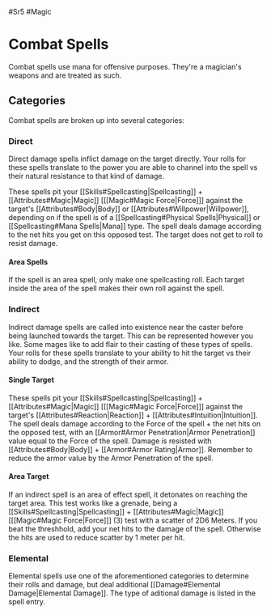 #Sr5 #Magic
# Combat Spells
Combat spells use mana for offensive purposes. They're a magician's weapons and are treated as such.

## Categories
Combat spells are broken up into several categories:
### Direct
Direct damage spells inflict damage on the target directly. Your rolls for these spells translate to the power you are able to channel into the spell vs their natural resistance to that kind of damage.

These spells pit your [[Skills#Spellcasting|Spellcasting]] + [[Attributes#Magic|Magic]] \[[[Magic#Magic Force|Force]]\] against the target's [[Attributes#Body|Body]] or [[Attributes#Willpower|Willpower]], depending on if the spell is of a [[Spellcasting#Physical Spells|Physical]] or [[Spellcasting#Mana Spells|Mana]] type.
The spell deals damage according to the net hits you get on this opposed test. The target does not get to roll to resist damage.
#### Area Spells
If the spell is an area spell, only make one spellcasting roll. Each target inside the area of the spell makes their own roll against the spell.
### Indirect
Indirect damage spells are called into existence near the caster before being launched towards the target. This can be represented however you like. Some mages like to add flair to their casting of these types of spells. Your rolls for these spells translate to your ability to hit the target vs their ability to dodge, and the strength of their armor.
#### Single Target
These spells pit your [[Skills#Spellcasting|Spellcasting]] + [[Attributes#Magic|Magic]] \[[[Magic#Magic Force|Force]]\] against the target's [[Attributes#Reaction|Reaction]] + [[Attributes#Intuition|Intuition]].
The spell deals damage according to the Force of the spell + the net hits on the opposed test, with an [[Armor#Armor Penetration|Armor Penetration]] value equal to the Force of the spell. Damage is resisted with [[Attributes#Body|Body]] + [[Armor#Armor Rating|Armor]]. Remember to reduce the armor value by the Armor Penetration of the spell.
#### Area Target
If an indirect spell is an area of effect spell, it detonates on reaching the target area.
This test works like a grenade, being a [[Skills#Spellcasting|Spellcasting]] + [[Attributes#Magic|Magic]] \[[[Magic#Magic Force|Force]]\] (3) test with a scatter of 2D6 Meters. If you beat the threshhold, add your net hits to the damage of the spell. Otherwise the hits are used to reduce scatter by 1 meter per hit.
### Elemental
Elemental spells use one of the aforementioned categories to determine their rolls and damage, but deal additional [[Damage#Elemental Damage|Elemental Damage]]. The type of aditional damage is listed in the spell entry.